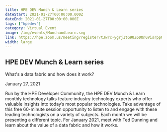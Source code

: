 ```yaml
---
title: HPE DEV Munch & Learn series
dateStart: 2021-01-27T00:00:00.000Z
dateEnd: 2021-01-27T00:00:00.000Z
tags: ["hpedev"]
category: Virtual Event
image: /img/events/MunchandLearn.svg
link: https://hpe.zoom.us/meeting/register/tJwrc-ygrjItG90Z60OnGVisrppOzsT_N0fd
width: large
---
```

## HPE DEV Munch & Learn series
What's a data fabric and how does it work?

January 27, 2021

Run by the HPE Developer Community, the HPE DEV Munch & Learn monthly technology talks feature industry technology experts who offer valuable insights into today’s most popular technologies. Take advantage of this free 60-minute session opportunity to listen to and engage with these leading technologists on a variety of subjects. Each month we will be presenting a different topic. For January 2021, meet with Ted Dunning and learn about the value of a data fabric and how it works.